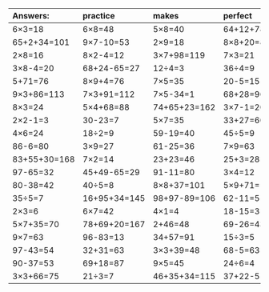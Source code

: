 | Answers: | practice | makes | perfect | ! |
| :--- | :--- | :--- | :--- | :--- |
| 6×3=18 | 6×8=48 | 5×8=40 | 64+12+78=154 | 14+54=68 | 
| 65+2+34=101 | 9×7-10=53 | 2×9=18 | 8×8+20=84 | 62-35=27 | 
| 2×8=16 | 8×2-4=12 | 3×7+98=119 | 7×3=21 | 28+71+91=190 | 
| 3×8-4=20 | 68+24-65=27 | 12÷4=3 | 36÷4=9 | 22+75=97 | 
| 5+71=76 | 8×9+4=76 | 7×5=35 | 20-5=15 | 90-15=75 | 
| 9×3+86=113 | 7×3+91=112 | 7×5-34=1 | 68+28=96 | 28+21=49 | 
| 8×3=24 | 5×4+68=88 | 74+65+23=162 | 3×7-1=20 | 56÷8=7 | 
| 2×2-1=3 | 30-23=7 | 5×7=35 | 33+27=60 | 74-1=73 | 
| 4×6=24 | 18÷2=9 | 59-19=40 | 45÷5=9 | 9×9=81 | 
| 86-6=80 | 3×9=27 | 61-25=36 | 7×9=63 | 15+81=96 | 
| 83+55+30=168 | 7×2=14 | 23+23=46 | 25+3=28 | 4×4+9=25 | 
| 97-65=32 | 45+49-65=29 | 91-11=80 | 3×4=12 | 3×1=3 | 
| 80-38=42 | 40÷5=8 | 8×8+37=101 | 5×9+71=116 | 4×7=28 | 
| 35÷5=7 | 16+95+34=145 | 98+97-89=106 | 62-11=51 | 8÷4=2 | 
| 2×3=6 | 6×7=42 | 4×1=4 | 18-15=3 | 9×4=36 | 
| 5×7+35=70 | 78+69+20=167 | 2+46=48 | 69-26=43 | 73-37=36 | 
| 9×7=63 | 96-83=13 | 34+57=91 | 15÷3=5 | 4×3=12 | 
| 97-43=54 | 32+31=63 | 3×3+39=48 | 68-5=63 | 3×2=6 | 
| 90-37=53 | 69+18=87 | 9×5=45 | 24÷6=4 | 3×5=15 | 
| 3×3+66=75 | 21÷3=7 | 46+35+34=115 | 37+22-51=8 | 2×8+18=34 | 
